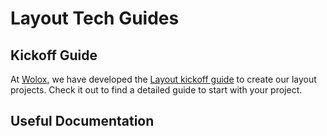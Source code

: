 # Layout Tech Guides

## Kickoff Guide

At [Wolox](http://wolox.com.ar), we have developed the [Layout kickoff guide](./docs/kickoff/README.md) to create our layout projects. Check it out to find a detailed guide to start with your project.

## Useful Documentation
